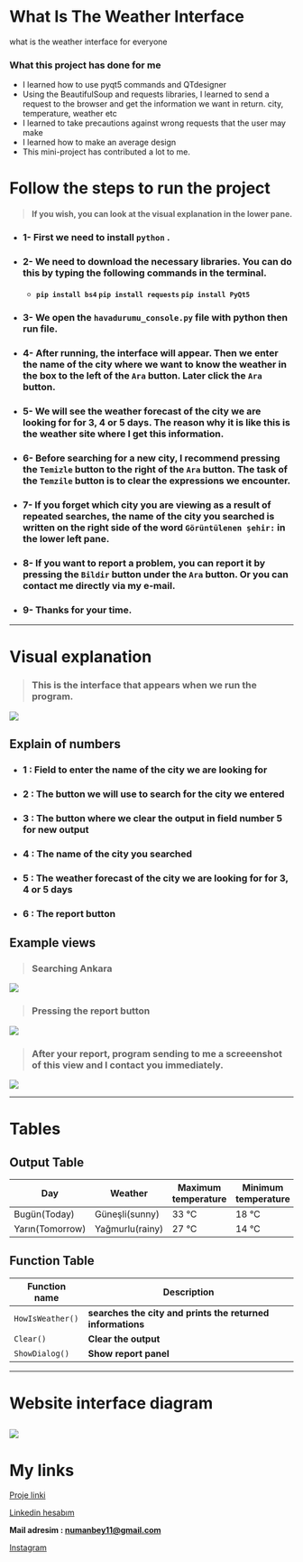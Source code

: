 # What Is The Weather Interface
 what is the weather interface for everyone

### What this project has done for me
- I learned how to use pyqt5 commands and QTdesigner
- Using the BeautifulSoup and requests libraries, I learned to send a request to the browser and get the information we want in return. city, temperature, weather etc
- I learned to take precautions against wrong requests that the user may make
- I learned how to make an average design
- This mini-project has contributed a lot to me.


# Follow the steps to run the project 
> #### If you wish, you can look at the visual explanation in the lower pane.

- ### 1- First we need to install `python` .

- ### 2- We need to download the necessary libraries. You can do this by typing the following commands in the terminal.
  - #### `pip install bs4` `pip install requests` `pip install PyQt5`

- ### 3- We open the `havadurumu_console.py` file with python then run file.

- ### 4- After running, the interface will appear. Then we enter the name of the city where we want to know the weather in the box to the left of the `Ara` button. Later click the `Ara` button.

- ### 5- We will see the weather forecast of the city we are looking for for 3, 4 or 5 days. The reason why it is like this is the weather site where I get this information.

- ### 6- Before searching for a new city, I recommend pressing the `Temizle` button to the right of the `Ara` button. The task of the `Temzile` button is to clear the expressions we encounter.

- ### 7- If you forget which city you are viewing as a result of repeated searches, the name of the city you searched is written on the right side of the word `Görüntülenen şehir:` in the lower left pane.

- ### 8- If you want to report a problem, you can report it by pressing the `Bildir` button under the `Ara` button. Or you can contact me directly via my e-mail.

- ### 9- Thanks for your time.
----
# Visual explanation
> ### This is the interface that appears when we run the program.
![](icons/havadurumu.PNG)
## Explain of numbers
- ### **1 : Field to enter the name of the city we are looking for**
- ### **2 : The button we will use to search for the city we entered**
- ### **3 : The button where we clear the output in field number 5 for new output**
- ### **4 : The name of the city you searched**
- ### **5 : The weather forecast of the city we are looking for for 3, 4 or 5 days**
- ### **6 : The report button**

## Example views
> ### Searching Ankara
![](icons/havadurumu2.PNG)
> ### Pressing the report button
![](icons/havadurumu3.PNG)
> ### After your report, program sending to me a screeenshot of this view and I contact you immediately. 
![](icons/havadurumu4.PNG)

----
# Tables

## Output Table

| Day  | Weather | Maximum temperature  | Minimum temperature | 
| ------------- | ------------- | ------------- | ------------- | 
| Bugün(Today)  | Güneşli(sunny)  | 33 °C  | 18 °C  | 
| Yarın(Tomorrow)  | Yağmurlu(rainy)  | 27 °C  | 14 °C  | 

## Function Table

| Function name | Description                   |
| ------------- | ------------------------------ |
| `HowIsWeather()`      | **searches the city and prints the returned informations**       |
| `Clear()`   | **Clear the output**     |
| `ShowDialog()`   | **Show report panel**     |
----

# Website interface diagram
![](icons/diagram.PNG)
----

# **My links**

[Proje linki](https://github.com/NumaIYI/what-is-the-weather-interface)

[Linkedin hesabım](https://tr.linkedin.com/in/ahmed-numan-%C3%A7ift%C3%A7i-96305a243 "Linkedin hesabım")

**Mail adresim : numanbey11@gmail.com**

[Instagram](https://www.instagram.com/ahmednuman.ciftci/)
